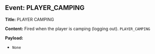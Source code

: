 ## Event: PLAYER_CAMPING

**Title:** PLAYER CAMPING

**Content:**
Fired when the player is camping (logging out).
`PLAYER_CAMPING`

**Payload:**
- `None`